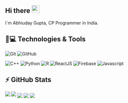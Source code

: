 ## Hi there <img src="https://media.giphy.com/media/hvRJCLFzcasrR4ia7z/giphy.gif" width="25px"></a>

I´m Abhiuday Gupta, CP Programmer in India.

## 🚀💻 Technologies & Tools

  ![Git](https://img.shields.io/badge/-Git-black?style=flat-square&logo=git)
  ![GitHub](https://img.shields.io/badge/-GitHub-181717?style=flat-square&logo=github)
<!--   ![GitLab](https://img.shields.io/badge/-GitLab-FCA121?style=flat-square&logo=gitlab) -->
<!--   ![BitBucket](https://img.shields.io/badge/-BitBucket-darkblue?style=flat-square&logo=bitbucket) -->
<!--   ![VS Code](https://img.shields.io/badge/-VS%20Code-007ACC?style=flat-square&logo=visual-studio-code) -->
<!--   ![IntelliJ](https://img.shields.io/badge/-IntelliJ%20IDEA-black?style=flat-square&logo=jetbrains) -->
<!--   ![Postman](https://img.shields.io/badge/Postman-black?style=flat-square&logo=postman) -->
<!--   ![Arduino](https://img.shields.io/badge/Arduino-black?style=flat-square&logo=arduino) -->
<!--   ![Raspberry Pi](https://img.shields.io/badge/-Raspberry%20Pi-C51A4A?style=flat-square&logo=Raspberry-Pi) -->
  
<!--   ![Linux](https://img.shields.io/badge/Linux-black?style=flat-square&logo=linux) -->
<!--   ![Ansible](https://img.shields.io/badge/Ansible-black?style=flat-square&logo=ansible) -->
<!--   ![Nextcloud](https://img.shields.io/badge/Nextcloud-0484cc?style=flat-square&logo=nextcloud) -->
<!--   ![Grafana](https://img.shields.io/badge/Grafana-black?style=flat-square&logo=grafana) -->
<!--   ![InfluxDB](https://img.shields.io/badge/InfluxDB-black?style=flat-square&logo=influxdb) -->
<!--   ![Apache2](https://img.shields.io/badge/Apache2-black?style=flat-square&logo=apache) -->
<!--   ![PHP](https://img.shields.io/badge/PHP-black?style=flat-square&logo=php) -->
<!--   ![OpenSSL](https://img.shields.io/badge/OpenSSL-black?style=flat-square&logo=openssl) -->
<!--   ![MySQL](https://img.shields.io/badge/-MySQL-black?style=flat-square&logo=mysql) -->
<!--   ![MariaDB](https://img.shields.io/badge/MariaDB-black?style=flat-square&logo=mariadb) -->
<!--   ![Elasticsearch](https://img.shields.io/badge/Elasticsearch-005571?style=flat-square&logo=elasticsearch) -->
<!--   ![Logstash](https://img.shields.io/badge/Logstash-005571?style=flat-square&logo=logstash) -->
<!--   ![Kibana](https://img.shields.io/badge/Kibana-005571?style=flat-square&logo=kibana) -->
<!--   ![Icinga2](https://img.shields.io/badge/Icinga2-06062C?style=flat-square&logo=icinga) -->

<!--   ![Android](https://img.shields.io/badge/Android-05150C?style=flat-square&logo=android) -->
<!--   ![MaterialUI](https://img.shields.io/badge/-MaterialUI-0081CB?style=flat-square&logo=material-UI) -->
<!--   ![Java](https://img.shields.io/badge/Java-orange?style=flat-square&logo=java) -->
<!--   ![Kotlin]( https://img.shields.io/badge/Kotlin-black?style=flat-square&logo=kotlin) -->
   ![C++](https://img.shields.io/badge/C++-black?style=flat-square&logo=cplusplus)
   ![Python](https://img.shields.io/badge/Python-black?style=flat-square&logo=Python)
   ![R](https://img.shields.io/badge/R-black?style=flat-square&logo=R)
   ![ReactJS](https://img.shields.io/badge/ReactJS-black?style=flat-square&logo=react)
   ![Firebase](https://img.shields.io/badge/Firebase-black?style=flat-square&logo=firebase)
   ![Javascript](https://img.shields.io/badge/Javascript-black?style=flat-square&logo=javascript)
<!--   ![Google Chrome](https://img.shields.io/badge/Chrome-black?style=flat-square&logo=google-chrome) -->
<!--   ![Discord](https://img.shields.io/badge/Discord-black?style=flat-square&logo=discord) -->
<!--   ![Cisco](https://img.shields.io/badge/Cisco-black?style=flat-square&logo=cisco) -->


## ⚡ GitHub Stats

<img align="left" src="https://github-readme-stats.vercel.app/api?username=cp-Coder&show_icons=true&count_private=true&theme=gruvbox" />
<img src="https://github-readme-stats.vercel.app/api/top-langs/?username=cp-Coder&layout=compact&count_private=true&theme=gruvbox" />
<!-- <img src="https://github-readme-stats.vercel.app/api/wakatime?username=@cpCoder&theme=gruvbox" />   -->
<!-- <a href="https://github.com/cp-Coder/TheForgottenYou" target="_blank"><img align="center" src="https://github-readme-stats.vercel.app/api/pin/?username=cp-Coder&repo=TheForgottenYou&theme=gruvbox""></a> -->
<a href="https://github.com/cp-Coder/linkedin-clone" target="_blank"><img align="center" src="https://github-readme-stats.vercel.app/api/pin/?username=cp-Coder&repo=linkedin-clone&theme=gruvbox""></a>
<a href="https://github.com/cp-Coder/slack-clone" target="_blank"><img align="center" src="https://github-readme-stats.vercel.app/api/pin/?username=cp-Coder&repo=slack-clone&theme=gruvbox""></a>
<a href="https://github.com/cp-Coder/fbclone" target="_blank"><img align="center" src="https://github-readme-stats.vercel.app/api/pin/?username=cp-Coder&repo=fbclone&theme=gruvbox""></a>  

<!-- ![Visitor Badge](https://visitor-badge.laobi.icu/badge?page_id=rafi0101.rafi0101) -->

